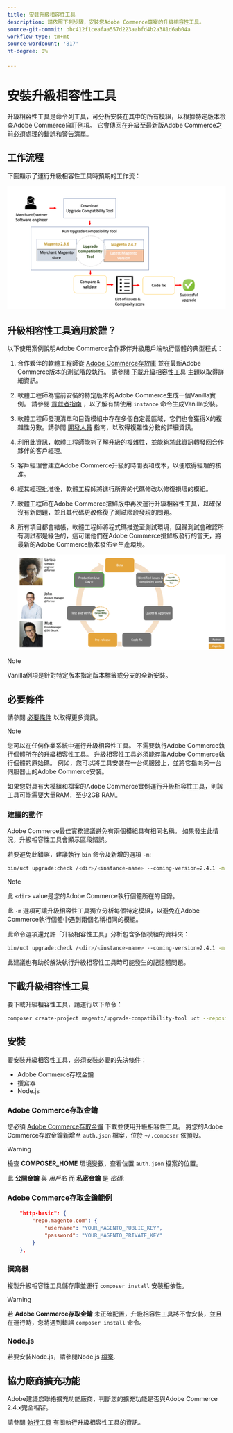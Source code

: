 ```yaml
---
title: 安裝升級相容性工具
description: 請依照下列步驟，安裝您Adobe Commerce專案的升級相容性工具。
source-git-commit: bbc412f1ceafaa557d223aabfd4b2a381d6ab04a
workflow-type: tm+mt
source-wordcount: '817'
ht-degree: 0%

---
```



# 安裝升級相容性工具

升級相容性工具是命令列工具，可分析安裝在其中的所有模組，以根據特定版本檢查Adobe Commerce自訂例項。 它會傳回在升級至最新版Adobe Commerce之前必須處理的錯誤和警告清單。

## 工作流程

下圖顯示了運行升級相容性工具時預期的工作流：

![升級相容性工具圖](../../assets/upgrade-guide/mvp-diagram-v3.png)

## 升級相容性工具適用於誰？

以下使用案例說明Adobe Commerce合作夥伴升級用戶端執行個體的典型程式：

1. 合作夥伴的軟體工程師從 [Adobe Commerce存放庫](https://repo.magento.com/) 並在最新Adobe Commerce版本的測試階段執行。 請參閱 [下載升級相容性工具](../upgrade-compatibility-tool/install.md#download-the-upgrade-compatibility-tool) 主題以取得詳細資訊。
1. 軟體工程師為當前安裝的特定版本的Adobe Commerce生成一個Vanilla實例。 請參閱 [貢獻者指南](https://devdocs.magento.com/contributor-guide/contributing.html#vanilla-pr) ，以了解有關使用 `instance` 命令生成Vanilla安裝。
1. 軟體工程師發現清單和目錄模組中存在多個自定義區域，它們也會獲得X的複雜性分數。請參閱 [開發人員](../upgrade-compatibility-tool/developer.md) 指南，以取得複雜性分數的詳細資訊。
1. 利用此資訊，軟體工程師能夠了解升級的複雜性，並能夠將此資訊轉發回合作夥伴的客戶經理。
1. 客戶經理會建立Adobe Commerce升級的時間表和成本，以便取得經理的核准。
1. 經其經理批准後，軟體工程師將進行所需的代碼修改以修復損壞的模組。
1. 軟體工程師在Adobe Commerce搶鮮版中再次運行升級相容性工具，以確保沒有新問題，並且其代碼更改修復了測試階段發現的問題。
1. 所有項目都會結帳，軟體工程師將程式碼推送至測試環境，回歸測試會確認所有測試都是綠色的，這可讓他們在Adobe Commerce搶鮮版發行的當天，將最新的Adobe Commerce版本發佈至生產環境。

   ![升級相容性工具受眾](../../assets/upgrade-guide/audience-uct-v3.png)

>[!NOTE]
>
>Vanilla例項是針對特定版本指定版本標籤或分支的全新安裝。

## 必要條件

請參閱 [必要條件](../upgrade-compatibility-tool/prerequisites.md) 以取得更多資訊。

>[!NOTE]
>
>您可以在任何作業系統中運行升級相容性工具。 不需要執行Adobe Commerce執行個體所在的升級相容性工具。 升級相容性工具必須能存取Adobe Commerce執行個體的原始碼。 例如，您可以將工具安裝在一台伺服器上，並將它指向另一台伺服器上的Adobe Commerce安裝。

如果您對具有大模組和檔案的Adobe Commerce實例運行升級相容性工具，則該工具可能需要大量RAM，至少2GB RAM。

### 建議的動作

Adobe Commerce最佳實務建議避免有兩個模組具有相同名稱。 如果發生此情況，升級相容性工具會顯示區段錯誤。

若要避免此錯誤，建議執行 `bin` 命令及新增的選項 `-m`:

```bash
bin/uct upgrade:check /<dir>/<instance-name> --coming-version=2.4.1 -m /vendor/<vendor-name>/<module-name>
```

>[!NOTE]
>
>此 `<dir>` value是您的Adobe Commerce執行個體所在的目錄。

此 `-m` 選項可讓升級相容性工具獨立分析每個特定模組，以避免在Adobe Commerce執行個體中遇到兩個名稱相同的模組。

此命令選項還允許「升級相容性工具」分析包含多個模組的資料夾：

```bash
bin/uct upgrade:check /<dir>/<instance-name> --coming-version=2.4.1 -m /vendor/<vendor-name>/
```

此建議也有助於解決執行升級相容性工具時可能發生的記憶體問題。

## 下載升級相容性工具

要下載升級相容性工具，請運行以下命令：

```bash
composer create-project magento/upgrade-compatibility-tool uct --repository https://repo.magento.com
```

## 安裝

要安裝升級相容性工具，必須安裝必要的先決條件：

* Adobe Commerce存取金鑰
* 撰寫器
* Node.js

### Adobe Commerce存取金鑰

您必須 [Adobe Commerce存取金鑰](https://devdocs.magento.com/marketplace/sellers/profile-information.html#access-keys) 下載並使用升級相容性工具。 將您的Adobe Commerce存取金鑰新增至 `auth.json` 檔案，位於 `~/.composer` 依預設。

>[!WARNING]
>
>檢查 **COMPOSER_HOME** 環境變數，查看位置 `auth.json` 檔案的位置。

此 **公開金鑰** 與 _用戶名_ 而 **私密金鑰** 是 _密碼_:

### Adobe Commerce存取金鑰範例

```json
    "http-basic": {
        "repo.magento.com": {
            "username": "YOUR_MAGENTO_PUBLIC_KEY",
            "password": "YOUR_MAGENTO_PRIVATE_KEY"
        }
    },
```

### 撰寫器

複製升級相容性工具儲存庫並運行 `composer install` 安裝相依性。

>[!WARNING]
>
>若 **Adobe Commerce存取金鑰** 未正確配置，升級相容性工具將不會安裝，並且在運行時，您將遇到錯誤 `composer install` 命令。

### Node.js

若要安裝Node.js，請參閱Node.js [檔案](https://nodejs.dev/learn/how-to-install-nodejs).

## 協力廠商擴充功能

Adobe建議您聯絡擴充功能廠商，判斷您的擴充功能是否與Adobe Commerce 2.4.x完全相容。

請參閱 [執行工具](../upgrade-compatibility-tool/run.md) 有關執行升級相容性工具的資訊。
